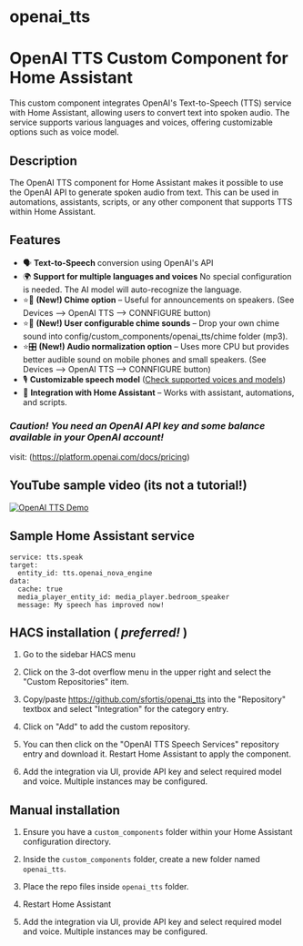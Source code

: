 # openai_tts
# OpenAI TTS Custom Component for Home Assistant

This custom component integrates OpenAI's Text-to-Speech (TTS) service with Home Assistant, allowing users to convert text into spoken audio. The service supports various languages and voices, offering customizable options such as voice model.

## Description

The OpenAI TTS component for Home Assistant makes it possible to use the OpenAI API to generate spoken audio from text. This can be used in automations, assistants, scripts, or any other component that supports TTS within Home Assistant. 

## Features  

- 🗣️ **Text-to-Speech** conversion using OpenAI's API  
- 🌍 **Support for multiple languages and voices** No special configuration is needed. The AI model will auto-recognize the language.
- ⭐🔔 **(New!) Chime option** – Useful for announcements on speakers. (See Devices --> OpenAI TTS --> CONNFIGURE button)
- ⭐🔔 **(New!) User configurable chime sounds** – Drop your own chime sound into config/custom_components/openai_tts/chime folder (mp3).
- ⭐🎛️ **(New!) Audio normalization option** – Uses more CPU but provides better audible sound on mobile phones and small speakers. (See Devices --> OpenAI TTS --> CONNFIGURE button)
- 🎙️ **Customizable speech model** ([Check supported voices and models](https://platform.openai.com/docs/guides/text-to-speech))  
- 🏡 **Integration with Home Assistant** – Works with assistant, automations, and scripts.  


### *Caution! You need an OpenAI API key and some balance available in your OpenAI account!* ###
visit: (https://platform.openai.com/docs/pricing)

## YouTube sample video (its not a tutorial!)

[![OpenAI TTS Demo](https://img.youtube.com/vi/oeeypI_X0qs/0.jpg)](https://www.youtube.com/watch?v=oeeypI_X0qs)



## Sample Home Assistant service

```
service: tts.speak
target:
  entity_id: tts.openai_nova_engine
data:
  cache: true
  media_player_entity_id: media_player.bedroom_speaker
  message: My speech has improved now!
```

## HACS installation ( *preferred!* ) 

1. Go to the sidebar HACS menu 

2. Click on the 3-dot overflow menu in the upper right and select the "Custom Repositories" item.

3. Copy/paste https://github.com/sfortis/openai_tts into the "Repository" textbox and select "Integration" for the category entry.

4. Click on "Add" to add the custom repository.

5. You can then click on the "OpenAI TTS Speech Services" repository entry and download it. Restart Home Assistant to apply the component.

6. Add the integration via UI, provide API key and select required model and voice. Multiple instances may be configured.

## Manual installation

1. Ensure you have a `custom_components` folder within your Home Assistant configuration directory.

2. Inside the `custom_components` folder, create a new folder named `openai_tts`.

3. Place the repo files inside `openai_tts` folder.

4. Restart Home Assistant

5. Add the integration via UI, provide API key and select required model and voice. Multiple instances may be configured.
